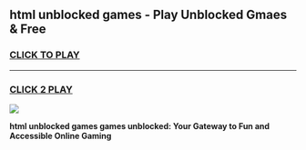 
## html unblocked games - Play Unblocked Gmaes & Free
<h3>
<a href="https://news.freeplayer.one?title=html_unblocked_games&ref=23F">CLICK TO PLAY</a></h3>
<hr>

<h3>
<a href="https://news.freeplayer.one?title=html_unblocked_games&ref=23F">CLICK 2 PLAY</a>
  
</h3>

<a href="https://news.freeplayer.one?title=html_unblocked_games&ref=23F/"><img src="https://clearcache.store/games.png"></a>


**html unblocked games games unblocked: Your Gateway to Fun and Accessible Online Gaming**

